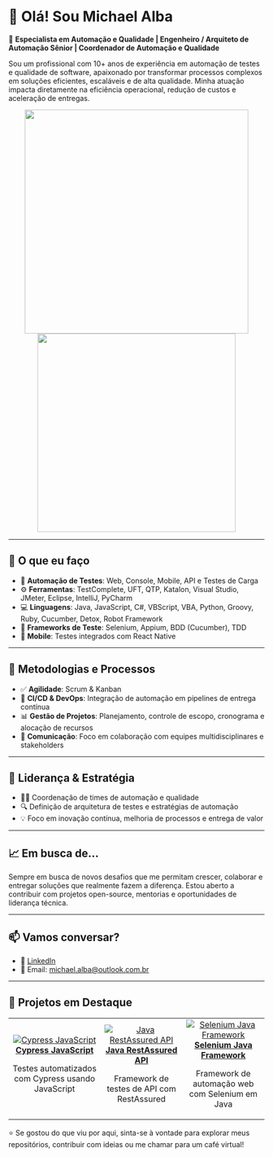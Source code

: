 # 👋 Olá! Sou Michael Alba

🎯 **Especialista em Automação e Qualidade | Engenheiro / Arquiteto de Automação Sênior | Coordenador de Automação e Qualidade**

Sou um profissional com 10+ anos de experiência em automação de testes e qualidade de software, apaixonado por transformar processos complexos em soluções eficientes, escaláveis e de alta qualidade. Minha atuação impacta diretamente na eficiência operacional, redução de custos e aceleração de entregas.

<p align="center">
  <img src="https://github-readme-stats.vercel.app/api?username=MichaelAlba131&show_icons=true&theme=radical&hide_border=true" width="440" />
  <img src="https://github-readme-stats.vercel.app/api/top-langs/?username=MichaelAlba131&layout=compact&theme=radical&hide_border=true" width="390" />
</p>

---

## 💼 O que eu faço

- 🔧 **Automação de Testes**: Web, Console, Mobile, API e Testes de Carga
- ⚙️ **Ferramentas**: TestComplete, UFT, QTP, Katalon, Visual Studio, JMeter, Eclipse, IntelliJ, PyCharm
- 💻 **Linguagens**: Java, JavaScript, C#, VBScript, VBA, Python, Groovy, Ruby, Cucumber, Detox, Robot Framework
- 🧪 **Frameworks de Teste**: Selenium, Appium, BDD (Cucumber), TDD
- 📱 **Mobile**: Testes integrados com React Native

---

## 🚀 Metodologias e Processos

- ✅ **Agilidade**: Scrum & Kanban
- 🧩 **CI/CD & DevOps**: Integração de automação em pipelines de entrega contínua
- 📊 **Gestão de Projetos**: Planejamento, controle de escopo, cronograma e alocação de recursos
- 🤝 **Comunicação**: Foco em colaboração com equipes multidisciplinares e stakeholders

---

## 👥 Liderança & Estratégia

- 👨‍💼 Coordenação de times de automação e qualidade
- 🔍 Definição de arquitetura de testes e estratégias de automação
- 💡 Foco em inovação contínua, melhoria de processos e entrega de valor

---

## 📈 Em busca de…

Sempre em busca de novos desafios que me permitam crescer, colaborar e entregar soluções que realmente fazem a diferença. Estou aberto a contribuir com projetos open-source, mentorias e oportunidades de liderança técnica.

---

## 📫 Vamos conversar?

- 💼 [LinkedIn](https://www.linkedin.com/in/michaelalba131/)
- 📧 Email: michael.alba@outlook.com.br

---

<h2>🚀 Projetos em Destaque</h2>
<table>
  <tr>
    <td align="center">
      <a href="https://github.com/MichaelAlba131/cypress_javascript">
        <img src="https://img.shields.io/badge/Cypress-JavaScript-green?logo=cypress&style=for-the-badge" alt="Cypress JavaScript" /><br/>
        <b>Cypress JavaScript</b>
      </a>
      <p>Testes automatizados com Cypress usando JavaScript</p>
    </td>
    <td align="center">
      <a href="https://github.com/MichaelAlba131/java_restassured_api">
        <img src="https://img.shields.io/badge/Java-RestAssured-yellow?logo=java&style=for-the-badge" alt="Java RestAssured API" /><br/>
        <b>Java RestAssured API</b>
      </a>
      <p>Framework de testes de API com RestAssured</p>
    </td>
    <td align="center">
      <a href="https://github.com/MichaelAlba131/selenium_java_framework">
        <img src="https://img.shields.io/badge/Selenium-Java-blue?logo=selenium&style=for-the-badge" alt="Selenium Java Framework" /><br/>
        <b>Selenium Java Framework</b>
      </a>
      <p>Framework de automação web com Selenium em Java</p>
    </td>
  </tr>
</table>


⭐ Se gostou do que viu por aqui, sinta-se à vontade para explorar meus repositórios, contribuir com ideias ou me chamar para um café virtual!

